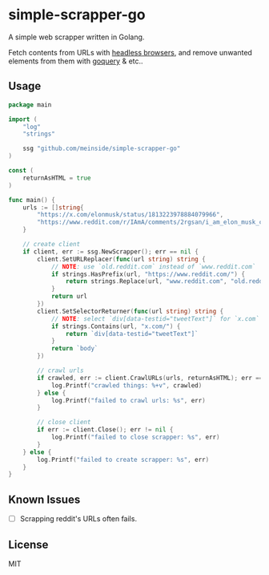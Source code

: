 # simple-scrapper-go

A simple web scrapper written in Golang.

Fetch contents from URLs with [headless browsers](https://github.com/playwright-community/playwright-go), and remove unwanted elements from them with [goquery](https://github.com/PuerkitoBio/goquery) & etc..

## Usage

```go
package main

import (
	"log"
	"strings"

	ssg "github.com/meinside/simple-scrapper-go"
)

const (
	returnAsHTML = true
)

func main() {
	urls := []string{
		"https://x.com/elonmusk/status/1813223978884079966",
		"https://www.reddit.com/r/IAmA/comments/2rgsan/i_am_elon_musk_ceocto_of_a_rocket_company_ama/",
	}

	// create client
	if client, err := ssg.NewScrapper(); err == nil {
		client.SetURLReplacer(func(url string) string {
			// NOTE: use `old.reddit.com` instead of `www.reddit.com`
			if strings.HasPrefix(url, "https://www.reddit.com/") {
				return strings.Replace(url, "www.reddit.com", "old.reddit.com", 1)
			}
			return url
		})
		client.SetSelectorReturner(func(url string) string {
			// NOTE: select `div[data-testid="tweetText"]` for `x.com`
			if strings.Contains(url, "x.com/") {
				return `div[data-testid="tweetText"]`
			}
			return `body`
		})

		// crawl urls
		if crawled, err := client.CrawlURLs(urls, returnAsHTML); err == nil {
			log.Printf("crawled things: %+v", crawled)
		} else {
			log.Printf("failed to crawl urls: %s", err)
		}

		// close client
		if err := client.Close(); err != nil {
			log.Printf("failed to close scrapper: %s", err)
		}
	} else {
		log.Printf("failed to create scrapper: %s", err)
	}
}
```

## Known Issues

- [ ] Scrapping reddit's URLs often fails.

## License

MIT

